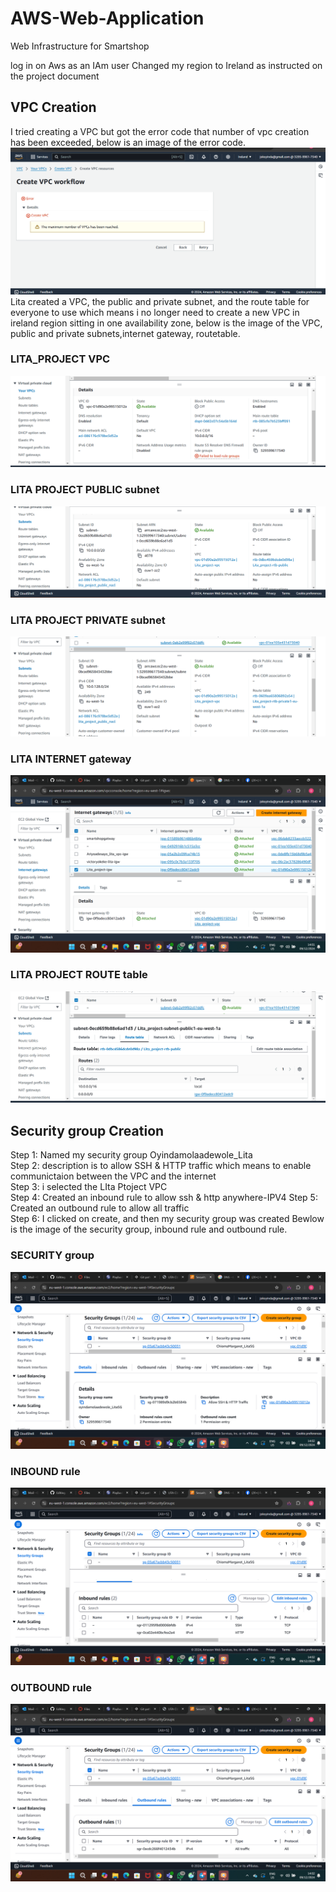 # AWS-Web-Application 

Web Infrastructure for Smartshop 

log in on Aws as an IAm user Changed my region to Ireland as instructed on the project document 

## VPC Creation 

I tried creating a VPC but got the error code that number of vpc creation has been exceeded, below is an image of the error code.
![Vpc image](/Vpcerror.png)
Lita created a VPC, the public and private subnet, and the route table for everyone to use which means i no longer need to create a new VPC in ireland region sitting in one availability zone, below is the image of the VPC, public and private subnets,internet gateway, routetable.
### LITA_PROJECT VPC 
![Vpc image](/VPCLita.png)
### LITA PROJECT PUBLIC subnet
![subnet image](/PublicSUbnet_Lita.png)
### LITA PROJECT PRIVATE subnet
![subnet image](/PrivateSubnet_Lita.png)
### LITA INTERNET gateway
![Igw image](/IGW.png)
### LITA PROJECT ROUTE table
![routetable image](/RouteTable_Lita.png)

## Security group Creation 
Step 1: Named my security group Oyindamolaadewole_Lita  
Step 2: description is to allow SSH & HTTP traffic which means to enable communictaion between the VPC and the internet  
Step 3:  i selected the LIta Ptoject VPC  
Step 4: Created an inbound rule to allow ssh & http anywhere-IPV4 
Step 5: Created an outbound rule to allow all traffic  
Step 6:  I clicked on create, and then my security group was created 
Bewlow is the image of the security group, inbound rule and outbound rule.

### SECURITY group
![security group image](/SecurityGroup.png)
### INBOUND rule
![inbound rule image](/InboundRule.png)
### OUTBOUND rule
![outbound rule image](/Outboundrule.png)



